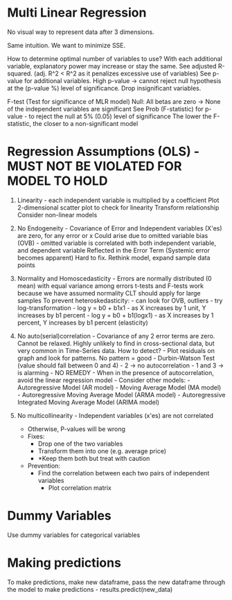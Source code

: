 # Multi Linear Regression

No visual way to represent data after 3 dimensions.

Same intuition. We want to minimize SSE.

How to determine optimal number of variables to use? With each additional variable, explanatory power may increase or stay the same.
    See adjusted R-squared. (adj. R^2 < R^2 as it penalizes excessive use of variables)
        See p-value for additional variables. High p-value -> cannot reject null hypothesis at the (p-value %) level of significance. Drop insignificant variables.

F-test (Test for significance of MLR model)
    Null: All betas are zero -> None of the independent variables are significant
    See Prob (F-statistic) for p-value - to reject the null at 5% (0.05) level of significance
    The lower the F-statistic, the closer to a non-significant model

# Regression Assumptions (OLS) - MUST NOT BE VIOLATED FOR MODEL TO HOLD

1. Linearity - each independent variable is multiplied by a coefficient
    Plot 2-dimensional scatter plot to check for linearity
    Transform relationship
    Consider non-linear models

2. No Endogeneity - Covariance of Error and Independent variables (X'es) are zero, for any error or x
    Could arise due to omitted variable bias (OVB) - omitted variable is correlated with both independent variable, and dependent variable
        Reflected in the Error Term (Systemic error becomes apparent)
        Hard to fix. Rethink model, expand sample data points

3. Normality and Homoscedasticity - Errors are normally distributed (0 mean) with equal variance among errors
    t-tests and F-tests work because we have assumed normality
        CLT should apply for large samples
    To prevent heteroskedasticity:
        - can look for OVB, outliers
        - try log-transformation
          - log y = b0 + b1x1 - as X increases by 1 unit, Y increases by b1 percent
          - log y = b0 + b1(logx1) - as X increases by 1 percent, Y increases by b1 percent (elasticity)

4. No auto(serial)correlation - Covariance of any 2 error terms are zero.
    Cannot be relaxed.
    Highly unlikely to find in cross-sectional data, but very common in Time-Series data.
    How to detect?
        - Plot residuals on graph and look for patterns. No pattern = good
        - Durbin-Watson Test (value should fall between 0 and 4)
          - 2 -> no autocorrelation
          - 1 and 3 -> is alarming
            - NO REMEDY
            - When in the presence of autocorrelation, avoid the linear regression model
              - Consider other models:
                - Autoregressive Model (AR model)
                - Moving Average Model (MA model)
                - Autoregressive Moving Average Model (ARMA model)
                - Autoregressive Integrated Moving Average Model (ARIMA model)
  
5. No multicollinearity - Independent variables (x'es) are not correlated
    - Otherwise, P-values will be wrong
    - Fixes:
      - Drop one of the two variables
      - Transform them into one (e.g. average price)
      - *Keep them both but treat with caution
    - Prevention:
      - Find the correlation between each two pairs of independent variables
        - Plot correlation matrix

# Dummy Variables

Use dummy variables for categorical variables

# Making predictions

To make predictions, make new dataframe, pass the new dataframe through the model to make predictions - results.predict(new_data)